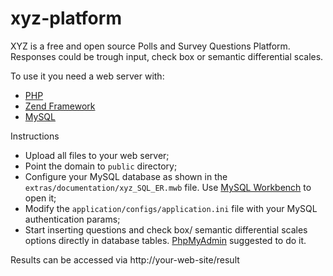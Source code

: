 xyz-platform
============
XYZ is a free and open source Polls and Survey Questions Platform.
Responses could be trough input, check box or semantic differential scales.

To use it you need a web server with:
- [PHP](http://php.net/)
- [Zend Framework](http://framework.zend.com/)
- [MySQL](http://www.mysql.com/)

Instructions
- Upload all files to your web server;
- Point the domain to `public` directory;
- Configure your MySQL database as shown in the `extras/documentation/xyz_SQL_ER.mwb` file. Use [MySQL Workbench](http://www.mysql.com/products/workbench/) to open it;
- Modify the `application/configs/application.ini` file with your MySQL authentication params;
- Start inserting questions and check box/ semantic differential scales options directly in database tables. [PhpMyAdmin](http://www.phpmyadmin.net/) suggested to do it.

Results can be accessed via http://your-web-site/result
